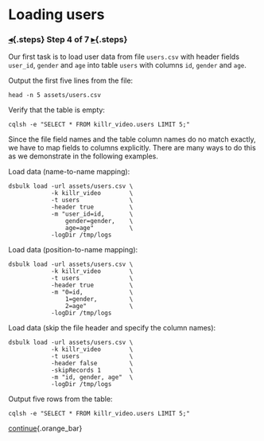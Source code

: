 <div class="top">

# Loading users
### [◂](command:katapod.loadPage?step3){.steps} Step 4 of 7 [▸](command:katapod.loadPage?step5){.steps}
</div>

Our first task is to load user data from file `users.csv` with header fields `user_id`, `gender` and `age` 
into table `users` with columns `id`, `gender` and `age`. 

Output the first five lines from the file:
```
head -n 5 assets/users.csv
```

Verify that the table is empty:
```
cqlsh -e "SELECT * FROM killr_video.users LIMIT 5;"
```

Since the file field names and the table column names do no match exactly, 
we have to map fields to columns explicitly. There 
are many ways to do this as we demonstrate in the following examples.

Load data (name-to-name mapping):
```
dsbulk load -url assets/users.csv \
            -k killr_video        \
            -t users              \
            -header true          \
            -m "user_id=id,       \
                gender=gender,    \
                age=age"          \
            -logDir /tmp/logs
```

Load data (position-to-name mapping): 
```
dsbulk load -url assets/users.csv \
            -k killr_video        \
            -t users              \
            -header true          \
            -m "0=id,             \
                1=gender,         \
                2=age"            \
            -logDir /tmp/logs
```

Load data (skip the file header and specify the column names): 
```
dsbulk load -url assets/users.csv \
            -k killr_video        \
            -t users              \
            -header false         \
            -skipRecords 1        \
            -m "id, gender, age"  \
            -logDir /tmp/logs
```

Output five rows from the table:
```
cqlsh -e "SELECT * FROM killr_video.users LIMIT 5;"
```

[continue](command:katapod.loadPage?step5){.orange_bar}